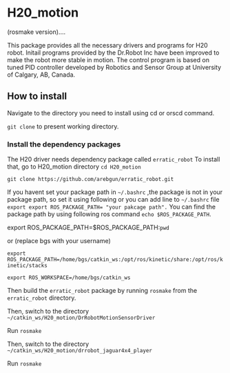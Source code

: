 # H20_motion
(rosmake version)....

This package provides all the necessary drivers and programs for H20 robot. Initail programs provided by the Dr.Robot Inc have been improved to make the robot more stable in motion. The control program is based on tuned PID controller developed by Robotics and Sensor Group at University of Calgary, AB, Canada.

## How to install
Navigate to the directory you need to install using cd or orscd command.

`git clone` to present working directory.

### Install the dependency packages
The H20 driver needs dependency package called `erratic_robot`
To install that, go to H20_motion directory `cd H20_motion`

`git clone https://github.com/arebgun/erratic_robot.git `

If you havent set your package path in `~/.bashrc` ,the package is not in your package path, so set it using following or you can add line to `~/.bashrc` file `export export ROS_PACKAGE_PATH= "your pakcage path".` You can find the package path by using following ros command `echo $ROS_PACKAGE_PATH`.

export ROS_PACKAGE_PATH=$ROS_PACKAGE_PATH:`pwd`

or (replace bgs with your username)

`export ROS_PACKAGE_PATH=/home/bgs/catkin_ws:/opt/ros/kinetic/share:/opt/ros/kinetic/stacks`

`export ROS_WORKSPACE=/home/bgs/catkin_ws`

Then build the `erratic_robot` package by running `rosmake`   from the `erratic_robot` directory.

Then, switch to the directory `~/catkin_ws/H20_motion/DrRobotMotionSensorDriver`

Run `rosmake`

Then, switch to the directory `~/catkin_ws/H20_motion/drrobot_jaguar4x4_player`

Run `rosmake`
